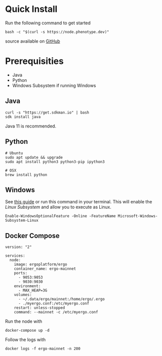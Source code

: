 # Quick Install

Run the following command to get started

```
bash -c "$(curl -s https://node.phenotype.dev)"
```
source available on [GitHub](https://github.com/glasgowm148/ergoscripts)

# Prerequisities 
- Java
- Python
- Windows Subsystem if running Windows

## Java
```
curl -s "https://get.sdkman.io" | bash
sdk install java
```

Java 11 is recommended. 

## Python

```
# Ubuntu
sudo apt update && upgrade
sudo apt install python3 python3-pip ipython3

# OSX
brew install python
```



## Windows
See [this guide](https://www.windowscentral.com/install-windows-subsystem-linux-windows-10) or run this command in your terminal. This will enable the *Linux Subsystem* and allow you to execute as Linux. 

```
Enable-WindowsOptionalFeature -Online -FeatureName Microsoft-Windows-Subsystem-Linux 
```

## Docker Compose

```
version: "2"

services:
  node:
    image: ergoplatform/ergo
    container_name: ergo-mainnet
    ports:
      - 9053:9053
      - 9030:9030
    environment:
      - MAX_HEAP=3G
    volumes:
      - ~/.data/ergo/mainnet:/home/ergo/.ergo
      - ./myergo.conf:/etc/myergo.conf
    restart: unless-stopped
    command: --mainnet -c /etc/myergo.conf
```

Run the node with

```
docker-compose up -d
```

Follow the logs with
```
docker logs -f ergo-mainnet -n 200
```